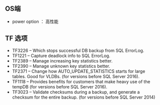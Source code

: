 ## OS端
* power option ： 高性能


## TF 选项
-   TF3226 – Which stops successful DB backup from SQL ErrorLog.
-   TF1221 – Capture deadlock info to SQL ErrorLog.
-   TF2389 – Manage increasing key statistics better.
-   TF2390 – Manage unknown key statistics better.
-   TF2371 – Change how AUTO_UPDATE_STATISTICS starts for large tables. Good for VLDBs. (for versions before SQL Server 2016).
-   TF1118 – Provides benefits for customers that make heavy use of the tempDB (for versions before SQL Server 2016).
-   TF3023 – Validate checksums during a backup, and generate a checksum for the entire backup. (for versions before SQL Server 2014)